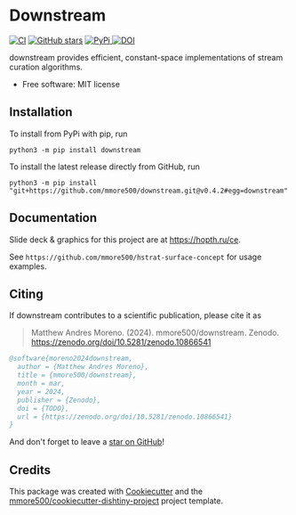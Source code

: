 # Downstream

[![CI](https://github.com/mmore500/downstream/actions/workflows/ci.yaml/badge.svg)](https://github.com/mmore500/downstream/actions/workflows/ci.yaml)
[![GitHub stars](https://img.shields.io/github/stars/mmore500/downstream.svg?style=flat-square&logo=github&label=Stars&logoColor=white)](https://github.com/mmore500/downstream)
[
![PyPi](https://img.shields.io/pypi/v/downstream.svg)
](https://pypi.python.org/pypi/downstream)
[![DOI](https://zenodo.org/badge/776865597.svg)](https://zenodo.org/doi/10.5281/zenodo.10866541)
<!-- [![Documentation Status](https://readthedocs.org/projects/downstream/badge/?version=latest)](https://downstream.readthedocs.io/en/latest/?badge=latest) -->
<!-- [![documentation coverage](https://img.shields.io/endpoint?url=https%3A%2F%2Fmmore500.github.io%2Fdownstream%2Fdocumentation-coverage-badge.json)](https://downstream.readthedocs.io/en/latest/) -->
<!-- [![code coverage status](https://codecov.io/gh/mmore500/downstream/branch/master/graph/badge.svg)](https://codecov.io/gh/mmore500/downstream) -->
<!-- [![dotos](https://img.shields.io/endpoint?url=https%3A%2F%2Fmmore500.com%2Fdownstream%2Fdoto-badge.json)](https://github.com/mmore500/downstream/search?q=todo+OR+fixme&type=) -->

downstream provides efficient, constant-space implementations of stream curation algorithms.

-   Free software: MIT license

<!---
-   Documentation: <https://downstream.readthedocs.io>.
-->

## Installation

To install from PyPi with pip, run

`python3 -m pip install downstream`

To install the latest release directly from GitHub, run

`python3 -m pip install "git+https://github.com/mmore500/downstream.git@v0.4.2#egg=downstream"`

## Documentation

Slide deck & graphics for this project are at <https://hopth.ru/ce>.

See `https://github.com/mmore500/hstrat-surface-concept` for usage examples.

## Citing

If downstream contributes to a scientific publication, please cite it as

> Matthew Andres Moreno. (2024). mmore500/downstream. Zenodo. https://zenodo.org/doi/10.5281/zenodo.10866541

```bibtex
@software{moreno2024downstream,
  author = {Matthew Andres Moreno},
  title = {mmore500/downstream},
  month = mar,
  year = 2024,
  publisher = {Zenodo},
  doi = {TODO},
  url = {https://zenodo.org/doi/10.5281/zenodo.10866541}
}
```

And don't forget to leave a [star on GitHub](https://github.com/mmore500/downstream/stargazers)!

## Credits

This package was created with [Cookiecutter](https://github.com/audreyr/cookiecutter) and the [mmore500/cookiecutter-dishtiny-project](https://github.com/mmore500/cookiecutter-dishtiny-project) project template.

<!---
This package uses [Empirical](https://github.com/devosoft/Empirical#readme), a library of tools for scientific software development, with emphasis on also being able to build web interfaces using Emscripten.
-->
